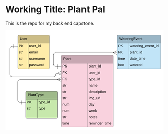 # Working Title: Plant Pal

This is the repo for my back end capstone.

![Back End Capstone ERD](ERD_3_15.png)